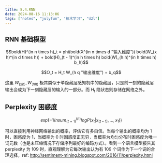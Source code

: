 ```yaml
---
title: 8.4.RNN
date: 2024-08-16 11:13:06
tags: ["notes", "julyfun", "技术学习", "d2l"]
---
```

## RNN 基础模型

$$bold(H)^(in n times h)_t = phi(bold(X^(in n times d "输入维度")) bold(W_(x h)^(in d times h)) + bold(H)_(t - 1)^(in h times h) bold(W)_(h h)^(in h times h) b_h)$$

$$O_t = H_t W_(h q "输出维度") + b_q$$

这里 $W_(x h), W_(h h)$ 极其类似于单隐藏层感知机中的隐藏层，只是前一刻的隐藏层输出会成为下一刻隐藏层的输入的一部分。而 $H_t$ 隐状态则存储在网络之外。

## Perplexity 困惑度

$$exp(- 1 / n sum_(t = 1)^(n) log P(x_t | x_(t - 1), ..., x_1))$$

可以直接利用神经网络输出的概率，评估它有多自信。当每个输出的概率均为 $1$ 时，困惑度为 $1$，当概率为 $0$ 时困惑度正无穷，当概率为均匀分布时困惑度为唯一词元数（也是未压缩情况下存储序列最好的编码方式）。看到一个语言模型报告其 perplexity 为 $109$ 时，直观理解为它每次输出认为有 $109$ 个词作为下一个词的合理选择。ref: http://sentiment-mining.blogspot.com/2016/11/perplexity.html

